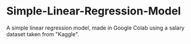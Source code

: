 # Simple-Linear-Regression-Model
A simple linear regression model, made in Google Colab using a salary dataset taken from "Kaggle".

